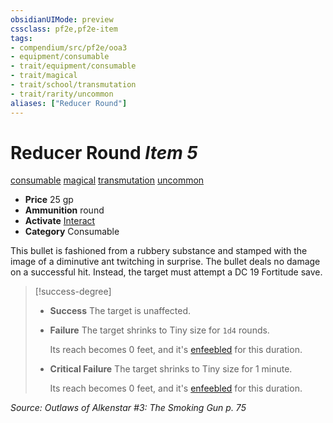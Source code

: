```yaml
---
obsidianUIMode: preview
cssclass: pf2e,pf2e-item
tags:
- compendium/src/pf2e/ooa3
- equipment/consumable
- trait/equipment/consumable
- trait/magical
- trait/school/transmutation
- trait/rarity/uncommon
aliases: ["Reducer Round"]
---
```

# Reducer Round *Item 5*  
[consumable](consumable.md)  [magical](magical.md)  [transmutation](transmutation.md)  [uncommon](uncommon.md)  

- **Price** 25 gp
- **Ammunition** round
- **Activate** [Interact](interact.md)
- **Category** Consumable

This bullet is fashioned from a rubbery substance and stamped with the image of a diminutive ant twitching in surprise. The bullet deals no damage on a successful hit. Instead, the target must attempt a DC 19 Fortitude save.

> [!success-degree] 
> - **Success** The target is unaffected.
> - **Failure** The target shrinks to Tiny size for `1d4` rounds.
>
>    Its reach becomes 0 feet, and it's [enfeebled](conditions.md#Enfeebled) for this duration.
> - **Critical Failure** The target shrinks to Tiny size for 1 minute.
>
>    Its reach becomes 0 feet, and it's [enfeebled](conditions.md#Enfeebled) for this duration.

*Source: Outlaws of Alkenstar #3: The Smoking Gun p. 75*